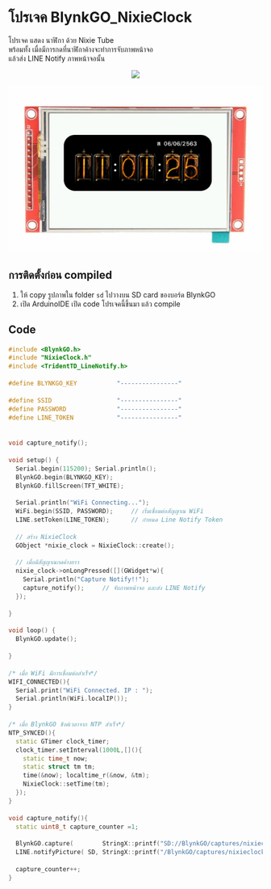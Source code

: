 # โปรเจค BlynkGO_NixieClock
โปรเจค แสดง นาฬิกา ด้วย Nixie Tube  
พร้อมทั้ง เมื่อมีการกดที่นาฬิกาค้างจะทำการจับภาพหน้าจอ  
แล้วส่ง LINE Notify ภาพหน้าจอนั้น

<p align=center><img src="BlynkGO_NixieClock.gif"></p>
<p align=center><img src="NixieClock_TFT.png"></p>

## การติดตั้งก่อน compiled
1. ให้ copy รูปภาพใน folder `sd` ไปวางบน SD card ของบอร์ด BlynkGO
2. เปิด ArduinoIDE เปิด code โปรเจคนี้ขึ้นมา แล้ว compile

## Code

```cpp
#include <BlynkGO.h>
#include "NixieClock.h"
#include <TridentTD_LineNotify.h>

#define BLYNKGO_KEY           "----------------"

#define SSID                  "----------------"
#define PASSWORD              "----------------"
#define LINE_TOKEN            "----------------"


void capture_notify();

void setup() {
  Serial.begin(115200); Serial.println();
  BlynkGO.begin(BLYNKGO_KEY);
  BlynkGO.fillScreen(TFT_WHITE);

  Serial.println("WiFi Connecting...");
  WiFi.begin(SSID, PASSWORD);     // เริ่มเชื่อมต่อสัญญาณ WiFi
  LINE.setToken(LINE_TOKEN);      // กำหนด Line Notify Token

  // สร้าง NixieClock
  GObject *nixie_clock = NixieClock::create();

  // เมื่อมีสัญญาณกดค้างยาว
  nixie_clock->onLongPressed([](GWidget*w){
    Serial.println("Capture Notify!!");
    capture_notify();     // จับภาพหน้าจอ และส่ง LINE Notify
  });
  
}

void loop() {
  BlynkGO.update();

}

/* เมื่อ WiFi มีการเชื่อมต่อสำเร็จ*/
WIFI_CONNECTED(){
  Serial.print("WiFi Connected. IP : ");
  Serial.println(WiFi.localIP());
}

/* เมื่อ BlynkGO ซิงค์เวลาจาก NTP สำเร็จ*/
NTP_SYNCED(){
  static GTimer clock_timer;
  clock_timer.setInterval(1000L,[](){
    static time_t now;
    static struct tm tm;
    time(&now); localtime_r(&now, &tm);
    NixieClock::setTime(tm);
  });
}

void capture_notify(){
  static uint8_t capture_counter =1;

  BlynkGO.capture(        StringX::printf("SD://BlynkGO/captures/nixieclock_%02d.png" , capture_counter).c_str());
  LINE.notifyPicture( SD, StringX::printf("/BlynkGO/captures/nixieclock_%02d.png"     , capture_counter).c_str());

  capture_counter++;
}



```
